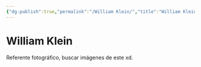 ```yaml
---
{"dg-publish":true,"permalink":"/William Klein/","title":"William Klein","tags":["Referencia,"],"noteIcon":"","created":"2023-05-08T15:30:55.427-05:00","updated":"2023-05-08T15:31:35.753-05:00"}
---
```



# William Klein

Referente fotográfico, buscar imágenes de este xd.
